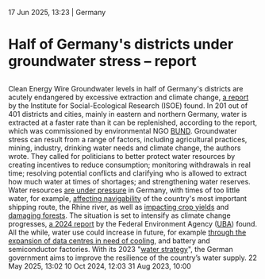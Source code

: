 17 Jun 2025, 13:23
| 
Germany
# Half of Germany's districts under groundwater stress – report
## 
Clean Energy Wire
Groundwater levels in half of Germany's districts are acutely endangered by excessive extraction and climate change, [a report](https://www.bund.net/service/publikationen/detail/publication/grundwasserstress-in-deutschland/) by the Institute for Social-Ecological Research (ISOE) found. In 201 out of 401 districts and cities, mainly in eastern and northern Germany, water is extracted at a faster rate than it can be replenished, according to the report, which was commissioned by environmental NGO [BUND](https://www.cleanenergywire.org/experts/bund-friends-earth-germany).
Groundwater stress can result from a range of factors, including agricultural practices, mining, industry, drinking water needs and climate change, the authors wrote. They called for politicians to better protect water resources by creating incentives to reduce consumption; monitoring withdrawals in real time; resolving potential conflicts and clarifying who is allowed to extract how much water at times of shortages; and strengthening water reserves.
Water resources [are under pressure](https://www.cleanenergywire.org/news/water-conflicts-intensify-germany-due-climate-change-report) in Germany, with times of too little water, for example, [affecting navigability](https://www.cleanenergywire.org/news/heat-drought-low-water-levels-trigger-concerns-about-health-and-shipping-germany) of the country's most important shipping route, the Rhine river, as well as [impacting crop yields](https://www.cleanenergywire.org/news/grain-harvest-risk-drought-likely-central-and-eastern-europe-warn-researchers) and [damaging forests](https://www.cleanenergywire.org/news/only-one-five-trees-german-forests-are-healthy-govt-report). The situation is set to intensify as climate change progresses, [a 2024 report](https://www.cleanenergywire.org/news/water-conflicts-intensify-germany-due-climate-change-report) by the Federal Environment Agency ([UBA](https://www.cleanenergywire.org/experts/uba-federal-environment-agency)) found.
All the while, water use could increase in future, for example [through the expansion of data centres in need of cooling](https://www.bloomberg.com/graphics/2025-ai-impacts-data-centers-water-data/), and battery and semiconductor factories. With its 2023 "[water strategy](https://www.cleanenergywire.org/news/govt-strategy-aims-adapt-water-supply-changing-climate)", the German government aims to improve the resilience of the country’s water supply.
22 May 2025, 13:02
10 Oct 2024, 12:03
31 Aug 2023, 10:00